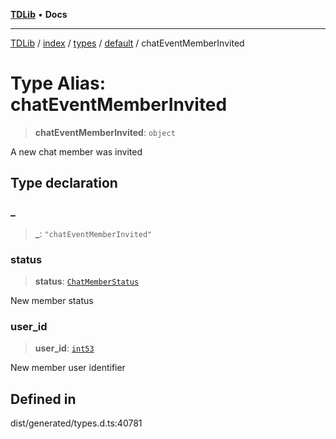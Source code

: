 [**TDLib**](../../../../../../README.md) • **Docs**

***

[TDLib](../../../../../../modules.md) / [index](../../../../../README.md) / [types](../../../README.md) / [default](../README.md) / chatEventMemberInvited

# Type Alias: chatEventMemberInvited

> **chatEventMemberInvited**: `object`

A new chat member was invited

## Type declaration

### \_

> **\_**: `"chatEventMemberInvited"`

### status

> **status**: [`ChatMemberStatus`](ChatMemberStatus.md)

New member status

### user\_id

> **user\_id**: [`int53`](int53.md)

New member user identifier

## Defined in

dist/generated/types.d.ts:40781
